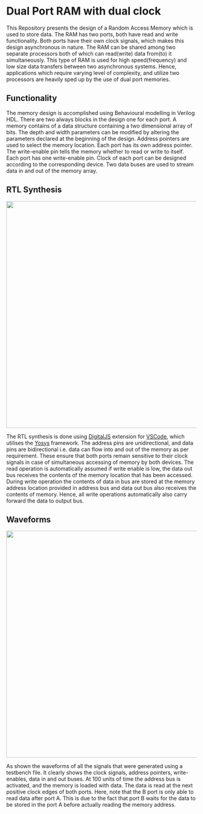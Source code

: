 # Dual Port RAM with dual clock
This Repository presents the design of a Random Access Memory which is used to store data. The RAM has two ports, both have read and write functionality. Both ports have their own clock signals, which makes this design asynchronous in nature. The RAM can be shared among two separate processors both of which can read(write) data from(to) it simultaneously. This type of RAM is used for high speed(frequency) and low size data transfers between two asynchronous systems. Hence, applications which require varying level of complexity, and utilize two processors are heavily sped up by the use of dual port memories.

## Functionality
The memory design is accomplished using Behavioural modelling in Verilog HDL. There are two always blocks in the design one for each port. A memory contains of a data structure containing a two dimensional array of bits. The depth and width parameters can be modified by altering the parameters declared at the beginning of the design. Address pointers are used to select the memory location. Each port has its own address pointer. The write-enable pin tells the memory whether to read or write to itself. Each port has one write-enable pin. Clock of each port can be designed according to the corresponding device. Two data buses are used to stream data in and out of the memory array.

## RTL Synthesis
<img src="https://github.com/D4WN-9/Dual-Port-RAM-with-dual-clock/blob/main/figs/fig_1_RTL.png" width="600">

The RTL synthesis is done using [DigitalJS](https://github.com/Vanthez/digitaljs-vsc) extension for [VSCode](https://github.com/microsoft/vscode), which utilises the [Yosys](https://github.com/YosysHQ/yosys) framework. The address pins are unidirectional, and data pins are bidirectional i.e. data can flow into and out of the memory as per requirement. These ensure that both ports remain sensitive to their clock signals in case of simultaneous accessing of memory by both devices. The read operation is automatically assumed if write enable is low, the data out bus receives the contents of the memory location that has been accessed. During write operation the contents of data in bus are stored at the memory address location provided in address bus and data out bus also receives the contents of memory. Hence, all write operations automatically also carry forward the data to output bus.

## Waveforms
<img src="https://github.com/D4WN-9/Dual-Port-RAM-with-dual-clock/blob/main/figs/fig_2_WAVE.png" width="600">

As shown the waveforms of all the signals that were generated using a testbench file. It clearly shows the clock signals, address pointers, write-enables, data in and out buses. At 100 units of time the address bus is activated, and the memory is loaded with data. The data is read at the next positive clock edges of both ports. Here, note that the B port is only able to read data after port A. This is due to the fact that port B waits for the data to be stored in the port A before actually reading the memory address.
